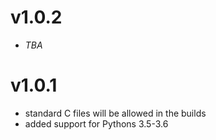 # v1.0.2

* _TBA_

# v1.0.1

* standard C files will be allowed in the builds
* added support for Pythons 3.5-3.6
